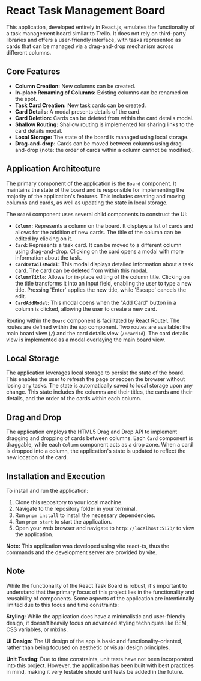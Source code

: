 # React Task Management Board

This application, developed entirely in React.js, emulates the functionality of a task management board similar to Trello. It does not rely on third-party libraries and offers a user-friendly interface, with tasks represented as cards that can be managed via a drag-and-drop mechanism across different columns.

## Core Features

- **Column Creation:** New columns can be created.
- **In-place Renaming of Columns:** Existing columns can be renamed on the spot.
- **Task Card Creation:** New task cards can be created.
- **Card Details:** A modal presents details of the card.
- **Card Deletion:** Cards can be deleted from within the card details modal.
- **Shallow Routing:** Shallow routing is implemented for sharing links to the card details modal.
- **Local Storage:** The state of the board is managed using local storage.
- **Drag-and-drop:** Cards can be moved between columns using drag-and-drop (note: the order of cards within a column cannot be modified).

## Application Architecture

The primary component of the application is the `Board` component. It maintains the state of the board and is responsible for implementing the majority of the application's features. This includes creating and moving columns and cards, as well as updating the state in local storage.

The `Board` component uses several child components to construct the UI:

- **`Column`:** Represents a column on the board. It displays a list of cards and allows for the addition of new cards. The title of the column can be edited by clicking on it.
- **`Card`:** Represents a task card. It can be moved to a different column using drag-and-drop. Clicking on the card opens a modal with more information about the task.
- **`CardDetailsModal`:** This modal displays detailed information about a task card. The card can be deleted from within this modal.
- **`ColumnTitle`:** Allows for in-place editing of the column title. Clicking on the title transforms it into an input field, enabling the user to type a new title. Pressing 'Enter' applies the new title, while 'Escape' cancels the edit.
- **`CardAddModal`:** This modal opens when the "Add Card" button in a column is clicked, allowing the user to create a new card.

Routing within the `Board` component is facilitated by React Router. The routes are defined within the `App` component. Two routes are available: the main board view (`/`) and the card details view (`/:cardId`). The card details view is implemented as a modal overlaying the main board view.

## Local Storage

The application leverages local storage to persist the state of the board. This enables the user to refresh the page or reopen the browser without losing any tasks. The state is automatically saved to local storage upon any change. This state includes the columns and their titles, the cards and their details, and the order of the cards within each column.

## Drag and Drop

The application employs the HTML5 Drag and Drop API to implement dragging and dropping of cards between columns. Each `Card` component is draggable, while each `Column` component acts as a drop zone. When a card is dropped into a column, the application's state is updated to reflect the new location of the card.

## Installation and Execution

To install and run the application:

1. Clone this repository to your local machine.
2. Navigate to the repository folder in your terminal.
3. Run `pnpm install` to install the necessary dependencies.
4. Run `pnpm start` to start the application.
5. Open your web browser and navigate to `http://localhost:5173/` to view the application.

**Note:** This application was developed using vite react-ts, thus the commands and the development server are provided by vite.

## Note

While the functionality of the React Task Board is robust, it's important to understand that the primary focus of this project lies in the functionality and reusability of components. Some aspects of the application are intentionally limited due to this focus and time constraints:

**Styling**: While the application does have a minimalistic and user-friendly design, it doesn't heavily focus on advanced styling techniques like BEM, CSS variables, or mixins.

**UI Design**: The UI design of the app is basic and functionality-oriented, rather than being focused on aesthetic or visual design principles.

**Unit Testing**: Due to time constraints, unit tests have not been incorporated into this project. However, the application has been built with best practices in mind, making it very testable should unit tests be added in the future.
